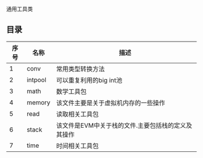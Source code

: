 通用工具类

## 目录
 序号 | 名称 | 描述 
---|---|---
 1 | conv | 常用类型转换方法
 2 | intpool | 可以重复利用的big int池
 3 | math | 数学工具包
 4 | memory | 该文件主要是关于虚拟机内存的一些操作
 5 | read | 读取相关工具包
 6 | stack | 该文件是EVM中关于栈的文件.主要包括栈的定义及其操作
 7 | time | 时间相关工具包
 